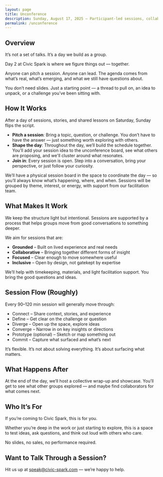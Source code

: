 ```yaml
---
layout: page
title: Unconference
description: Sunday, August 17, 2025 – Participant-led sessions, collaboration, and co-creation grounded in community insight.
permalink: /unconference
---
```


## Overview

<span class="lead">It’s not a set of talks. It’s a day we build as a group.</span>

Day 2 at Civic Spark is where we figure things out — together.

Anyone can pitch a session. Anyone can lead. The agenda comes from what’s real, what’s emerging, and what we still have questions about.

You don’t need slides. Just a starting point — a thread to pull on, an idea to unpack, or a challenge you’ve been sitting with.

## How It Works

After a day of sessions, stories, and shared lessons on Saturday, Sunday flips the script.

- **Pitch a session**: Bring a topic, question, or challenge. You don’t have to have the answer — just something worth exploring with others.
- **Shape the day**: Throughout the day, we’ll build the schedule together. You’ll add your session idea to the unconference board, see what others are proposing, and we'll cluster around what resonates.
- **Join in**: Every session is open. Step into a conversation, bring your perspective, or just follow your curiosity.

We’ll have a physical session board in the space to coordinate the day — so you’ll always know what’s happening, where, and when. Sessions will be grouped by theme, interest, or energy, with support from our facilitation team.

## What Makes It Work

We keep the structure light but intentional. Sessions are supported by a process that helps groups move from good conversations to something deeper.

We aim for sessions that are:

- **Grounded** – Built on lived experience and real needs
- **Collaborative** – Bringing together different forms of insight
- **Focused** – Clear enough to move somewhere useful
- **Inclusive** – Open by design, not gatekept by expertise

We’ll help with timekeeping, materials, and light facilitation support. You bring the good questions and ideas.

## Session Flow (Roughly)

Every 90–120 min session will generally move through:

- Connect – Share context, stories, and experience
- Define – Get clear on the challenge or question
- Diverge – Open up the space, explore ideas
- Converge – Narrow in on key insights or directions
- Prototype (optional) – Sketch or map something out
- Commit – Capture what surfaced and what’s next

It’s flexible. It’s not about solving everything. It’s about surfacing what matters.

## What Happens After

At the end of the day, we’ll host a collective wrap-up and showcase. You’ll get to see what other groups explored — and maybe find collaborators for what comes next.

## Who It’s For

If you’re coming to Civic Spark, this is for you.

Whether you’re deep in the work or just starting to explore, this is a space to test ideas, ask questions, and think out loud with others who care.

No slides, no sales, no performance required.

## Want to Talk Through a Session?

Hit us up at speak@civic-spark.com — we’re happy to help.
